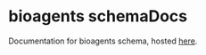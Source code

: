 # bioagents schemaDocs
Documentation for bioagents schema, hosted [here](http://bioagents-schema.readthedocs.io/en/latest/).
